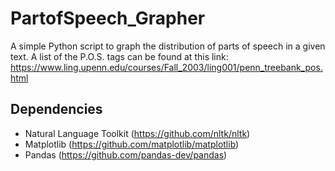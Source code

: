 # PartofSpeech_Grapher
A simple Python script to graph the distribution of parts of speech in a given text. A list of the P.O.S. tags can be found at this link: https://www.ling.upenn.edu/courses/Fall_2003/ling001/penn_treebank_pos.html

## Dependencies
* Natural Language Toolkit (https://github.com/nltk/nltk)
* Matplotlib (https://github.com/matplotlib/matplotlib)
* Pandas (https://github.com/pandas-dev/pandas)
